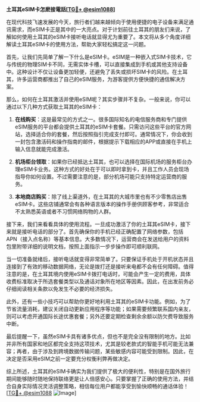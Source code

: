 **土耳其eSIM卡怎麽接電話[[TG💪+ @esim1088](https://t.me/s/esim1088)]**

在现代科技飞速发展的今天，旅行者们越来越倾向于使用便捷的电子设备来满足通讯需求，而eSIM卡正是其中的一大亮点。对于计划前往土耳其的朋友们来说，了解如何使用土耳其的eSIM卡接听电话就显得尤为重要了。本文将从多个角度详细解读土耳其eSIM卡的使用方法，帮助大家轻松搞定这一问题。

首先，让我们先简单了解一下什么是eSIM卡。eSIM是一种嵌入式SIM卡技术，它与传统的物理SIM卡不同，无需实体卡槽，可以直接集成到手机或其他支持设备中。这种设计不仅让设备更加轻便，还避免了丢失或损坏SIM卡的风险。在土耳其，许多运营商都推出了自己的eSIM服务，为游客提供方便快捷的通信解决方案。

那么，如何在土耳其激活并使用eSIM呢？其实步骤并不复杂。一般来说，你可以通过以下几种方式获取土耳其的eSIM卡：

1. **在线购买**：这是最常见的方式之一。很多国际知名的电信服务商和专门提供eSIM服务的平台都会提供土耳其的eSIM卡套餐。只需访问这些平台的官方网站，选择适合你的套餐，然后按照指引完成支付即可。通常情况下，你会收到一封包含激活码和操作指南的邮件，根据提示下载相应的APP或直接在手机上输入信息就能完成激活。

2. **机场柜台领取**：如果你已经抵达土耳其，也可以选择在国际机场的服务柜台办理eSIM卡业务。这种方式的好处在于可以即时拿到卡，并且工作人员会现场指导你如何设置。不过需要注意的是，部分机场可能只支持特定运营商的服务。

3. **本地商店购买**：除了线上渠道外，在土耳其的大城市里也有不少零售店出售eSIM卡。这些店铺通常会有各种语言版本的操作手册供顾客参考，非常适合不太熟悉英语或者不习惯网络购物的人群。

接下来，我们来看看具体的使用流程。一旦成功激活了你的土耳其eSIM卡，接下来就是接听电话的部分了。首先确保你的手机已经正确配置了网络参数，包括APN（接入点名称）等基本信息。大多数情况下，运营商会在发送给用户的资料包里附带详细的说明文档，按照上面指示一步步操作即可顺利联网。

当一切准备就绪后，接听电话就变得非常简单了。只要保证手机处于开机状态并且连接到了有效的移动数据网络，无论是拨打还是接听来电都不会有任何障碍。值得注意的是，在土耳其境内使用eSIM卡拨打电话时，可能会产生一定的费用，具体收费标准取决于所选套餐类型以及通话对象所在地区等因素。因此，在出发前务必仔细阅读相关条款以免发生不必要的经济损失。

此外，还有一些小技巧可以帮助你更好地利用土耳其的eSIM卡功能。例如，为了节省流量消耗，建议关闭自动更新应用程序等功能；如果需要频繁联系国内亲友，则可以考虑开通国际长途优惠套餐；另外还要定期检查剩余余额以防欠费导致服务中断。

最后提醒一下，虽然eSIM卡具有诸多优点，但也不是完全没有限制的地方。比如并非所有国家和地区都完全支持这项技术，尤其是较老款式的智能手机可能无法兼容；再者，由于涉及到跨境数据传输问题，某些敏感内容可能受到限制。因此，在决定是否采用eSIM之前一定要充分权衡利弊再做决定。

综上所述，土耳其的eSIM卡确实为我们提供了极大的便利性，特别是在国外旅行期间能够随时随地保持联络更是让人倍感安心。只要掌握了正确的使用方法，并结合自身实际情况灵活调整策略，相信每位用户都能享受到愉快顺畅的通话体验！[[TG💪+ @esim1088](https://t.me/s/esim1088) ![Image](https://i.postimg.cc/4NQfJmqS/Snipaste-2025-05-13-00-14-12.png)]